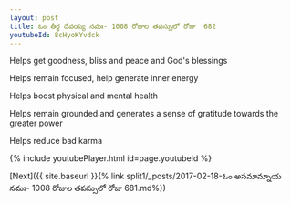 ```yaml
---
layout: post
title: ఓం తీర్థ దేవయ్య నమః- 1008 రోజుల తపస్సులో రోజు  682
youtubeId: 8cHyoKYvdck
---
```

 
 
Helps get goodness, bliss and peace and God's blessings
 
Helps remain focused, help generate inner energy 
 
Helps boost physical and mental health 
 
Helps remain grounded and generates a sense of gratitude towards the greater power 
 
Helps reduce bad karma
 
 
 
 


{% include youtubePlayer.html id=page.youtubeId %}
 
[Next]({{ site.baseurl }}{% link  split1/_posts/2017-02-18-ఓం అసమామ్నాయ నమః- 1008 రోజుల తపస్సులో రోజు  681.md%})
 
